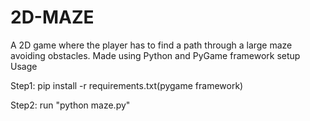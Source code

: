 # 2D-MAZE
A 2D game where the player has to find a path through a large maze avoiding obstacles. Made using Python and PyGame framework
setup
Usage

Step1:
pip install -r requirements.txt(pygame framework)

Step2:
run "python maze.py"
